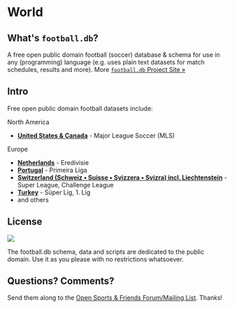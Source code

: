 # World


## What's `football.db`?

A free open public domain football (soccer) database & schema
for use in any (programming) language
(e.g. uses plain text datasets for match schedules, results and more).
More [`football.db` Project Site »](http://openfootball.github.io)

## Intro

Free open public domain football datasets include:

North America

- [**United States & Canada**](north-america/major-league-soccer) - Major League Soccer (MLS)

Europe

- [**Netherlands**](europe/netherlands) - Eredivisie
- [**Portugal**](europe/portugal) - Primeira Liga
- [**Switzerland (Schweiz • Suisse • Svizzera • Svizra) incl. Liechtenstein**](europe/switzerland) - Super League, Challenge League
- [**Turkey**](europe/turkey) - Süper Lig, 1. Lig
- and others



## License

![](https://publicdomainworks.github.io/buttons/zero88x31.png)

The football.db schema, data and scripts are dedicated to the public domain. Use it as you please with no restrictions whatsoever.

## Questions? Comments?

Send them along to the
[Open Sports & Friends Forum/Mailing List](http://groups.google.com/group/opensport).
Thanks!
